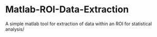 # Matlab-ROI-Data-Extraction
A simple matlab tool for extraction of data within an ROI for statistical analysis/
